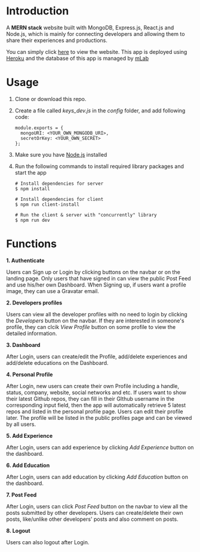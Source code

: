 # Introduction
A **MERN stack** website built with MongoDB, Express.js, React.js and Node.js, which is mainly for connecting developers and allowing them to share their experiences and productions.

You can simply click [here](https://intense-hollows-93015.herokuapp.com/) to view the website. This app is deployed using [Heroku](http://www.heroku.com/) and the database of this app is managed by [mLab](https://www.mlab.com)

# Usage

1. Clone or download this repo.

2. Create a file called *keys_dev.js* in the *config* folder, and add following code:

   ```
   module.exports = {
     mongoURI: <YOUR_OWN_MONGODB_URI>,
     secretOrKey: <YOUR_OWN_SECRET>
   };
   ```

3. Make sure you have [Node.js](https://nodejs.org/en/) installed  

4. Run the following commands to install required library packages and start the app

   ```
   # Install dependencies for server
   $ npm install
   
   # Install dependencies for client
   $ npm run client-install
   
   # Run the client & server with "concurrently" library
   $ npm run dev
   ```

# Functions

**1. Authenticate**

Users can Sign up or Login by clicking buttons on the navbar or on the landing page. Only users that have signed in can view the public Post Feed and use his/her own Dashboard. When Signing up, if users want a profile image, they can use a Gravatar email.

**2. Developers profiles**

Users can view all the developer profiles with no need to login by clicking the _Developers_ button on the navbar. If they are interested in someone's profile, they can clcik *View Profile* button on some profile to view the detailed information.

**3. Dashboard**

After Login, users can create/edit the Profile, add/delete experiences and add/delete educations on the Dashboard.

**4. Personal Profile**

After Login, new users can create their own Profile including a handle, status, company, website, social networks and etc. If users want to show their latest Github repos, they can fill in their GIthub username in the corresponding input field, then the app will automatically retrieve 5 latest repos and listed in the personal profile page. Users can edit their profile later. The profile will be listed in the public profiles page and can be viewed by all users.

**5. Add Experience**

After Login, users can add experience by clicking _Add Experience_ button on the dashboard.

**6. Add Education**

After Login, users can add education by clicking _Add Education_ button on the dashboard.

**7. Post Feed**

After Login, users can click *Post Feed* button on the navbar to view all the posts submitted by other developers. Users can create/delete their own posts,  like/unlike other developers' posts and also comment on posts.

**8. Logout**

Users can also logout after Login.













